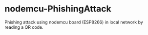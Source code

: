 # nodemcu-PhishingAttack
Phishing attack using nodemcu board (ESP8266) in local network by reading a QR code.
